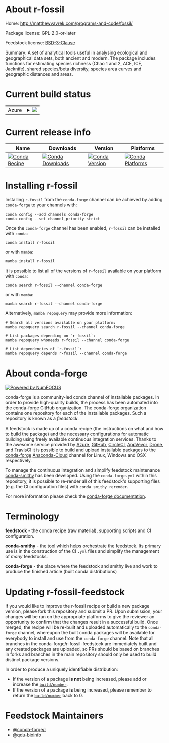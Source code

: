 About r-fossil
==============

Home: http://matthewvavrek.com/programs-and-code/fossil/

Package license: GPL-2.0-or-later

Feedstock license: [BSD-3-Clause](https://github.com/conda-forge/r-fossil-feedstock/blob/main/LICENSE.txt)

Summary: A set of analytical tools useful in analysing ecological and geographical data sets, both ancient and modern. The package includes functions for estimating species richness (Chao 1 and 2, ACE, ICE, Jacknife), shared species/beta diversity, species area curves and geographic distances and areas.

Current build status
====================


<table>
    
  <tr>
    <td>Azure</td>
    <td>
      <details>
        <summary>
          <a href="https://dev.azure.com/conda-forge/feedstock-builds/_build/latest?definitionId=14539&branchName=main">
            <img src="https://dev.azure.com/conda-forge/feedstock-builds/_apis/build/status/r-fossil-feedstock?branchName=main">
          </a>
        </summary>
        <table>
          <thead><tr><th>Variant</th><th>Status</th></tr></thead>
          <tbody><tr>
              <td>linux_64_r_base4.1</td>
              <td>
                <a href="https://dev.azure.com/conda-forge/feedstock-builds/_build/latest?definitionId=14539&branchName=main">
                  <img src="https://dev.azure.com/conda-forge/feedstock-builds/_apis/build/status/r-fossil-feedstock?branchName=main&jobName=linux&configuration=linux_64_r_base4.1" alt="variant">
                </a>
              </td>
            </tr><tr>
              <td>linux_64_r_base4.2</td>
              <td>
                <a href="https://dev.azure.com/conda-forge/feedstock-builds/_build/latest?definitionId=14539&branchName=main">
                  <img src="https://dev.azure.com/conda-forge/feedstock-builds/_apis/build/status/r-fossil-feedstock?branchName=main&jobName=linux&configuration=linux_64_r_base4.2" alt="variant">
                </a>
              </td>
            </tr><tr>
              <td>osx_64_r_base4.1</td>
              <td>
                <a href="https://dev.azure.com/conda-forge/feedstock-builds/_build/latest?definitionId=14539&branchName=main">
                  <img src="https://dev.azure.com/conda-forge/feedstock-builds/_apis/build/status/r-fossil-feedstock?branchName=main&jobName=osx&configuration=osx_64_r_base4.1" alt="variant">
                </a>
              </td>
            </tr><tr>
              <td>osx_64_r_base4.2</td>
              <td>
                <a href="https://dev.azure.com/conda-forge/feedstock-builds/_build/latest?definitionId=14539&branchName=main">
                  <img src="https://dev.azure.com/conda-forge/feedstock-builds/_apis/build/status/r-fossil-feedstock?branchName=main&jobName=osx&configuration=osx_64_r_base4.2" alt="variant">
                </a>
              </td>
            </tr><tr>
              <td>win_64</td>
              <td>
                <a href="https://dev.azure.com/conda-forge/feedstock-builds/_build/latest?definitionId=14539&branchName=main">
                  <img src="https://dev.azure.com/conda-forge/feedstock-builds/_apis/build/status/r-fossil-feedstock?branchName=main&jobName=win&configuration=win_64_" alt="variant">
                </a>
              </td>
            </tr>
          </tbody>
        </table>
      </details>
    </td>
  </tr>
</table>

Current release info
====================

| Name | Downloads | Version | Platforms |
| --- | --- | --- | --- |
| [![Conda Recipe](https://img.shields.io/badge/recipe-r--fossil-green.svg)](https://anaconda.org/conda-forge/r-fossil) | [![Conda Downloads](https://img.shields.io/conda/dn/conda-forge/r-fossil.svg)](https://anaconda.org/conda-forge/r-fossil) | [![Conda Version](https://img.shields.io/conda/vn/conda-forge/r-fossil.svg)](https://anaconda.org/conda-forge/r-fossil) | [![Conda Platforms](https://img.shields.io/conda/pn/conda-forge/r-fossil.svg)](https://anaconda.org/conda-forge/r-fossil) |

Installing r-fossil
===================

Installing `r-fossil` from the `conda-forge` channel can be achieved by adding `conda-forge` to your channels with:

```
conda config --add channels conda-forge
conda config --set channel_priority strict
```

Once the `conda-forge` channel has been enabled, `r-fossil` can be installed with `conda`:

```
conda install r-fossil
```

or with `mamba`:

```
mamba install r-fossil
```

It is possible to list all of the versions of `r-fossil` available on your platform with `conda`:

```
conda search r-fossil --channel conda-forge
```

or with `mamba`:

```
mamba search r-fossil --channel conda-forge
```

Alternatively, `mamba repoquery` may provide more information:

```
# Search all versions available on your platform:
mamba repoquery search r-fossil --channel conda-forge

# List packages depending on `r-fossil`:
mamba repoquery whoneeds r-fossil --channel conda-forge

# List dependencies of `r-fossil`:
mamba repoquery depends r-fossil --channel conda-forge
```


About conda-forge
=================

[![Powered by
NumFOCUS](https://img.shields.io/badge/powered%20by-NumFOCUS-orange.svg?style=flat&colorA=E1523D&colorB=007D8A)](https://numfocus.org)

conda-forge is a community-led conda channel of installable packages.
In order to provide high-quality builds, the process has been automated into the
conda-forge GitHub organization. The conda-forge organization contains one repository
for each of the installable packages. Such a repository is known as a *feedstock*.

A feedstock is made up of a conda recipe (the instructions on what and how to build
the package) and the necessary configurations for automatic building using freely
available continuous integration services. Thanks to the awesome service provided by
[Azure](https://azure.microsoft.com/en-us/services/devops/), [GitHub](https://github.com/),
[CircleCI](https://circleci.com/), [AppVeyor](https://www.appveyor.com/),
[Drone](https://cloud.drone.io/welcome), and [TravisCI](https://travis-ci.com/)
it is possible to build and upload installable packages to the
[conda-forge](https://anaconda.org/conda-forge) [Anaconda-Cloud](https://anaconda.org/)
channel for Linux, Windows and OSX respectively.

To manage the continuous integration and simplify feedstock maintenance
[conda-smithy](https://github.com/conda-forge/conda-smithy) has been developed.
Using the ``conda-forge.yml`` within this repository, it is possible to re-render all of
this feedstock's supporting files (e.g. the CI configuration files) with ``conda smithy rerender``.

For more information please check the [conda-forge documentation](https://conda-forge.org/docs/).

Terminology
===========

**feedstock** - the conda recipe (raw material), supporting scripts and CI configuration.

**conda-smithy** - the tool which helps orchestrate the feedstock.
                   Its primary use is in the construction of the CI ``.yml`` files
                   and simplify the management of *many* feedstocks.

**conda-forge** - the place where the feedstock and smithy live and work to
                  produce the finished article (built conda distributions)


Updating r-fossil-feedstock
===========================

If you would like to improve the r-fossil recipe or build a new
package version, please fork this repository and submit a PR. Upon submission,
your changes will be run on the appropriate platforms to give the reviewer an
opportunity to confirm that the changes result in a successful build. Once
merged, the recipe will be re-built and uploaded automatically to the
`conda-forge` channel, whereupon the built conda packages will be available for
everybody to install and use from the `conda-forge` channel.
Note that all branches in the conda-forge/r-fossil-feedstock are
immediately built and any created packages are uploaded, so PRs should be based
on branches in forks and branches in the main repository should only be used to
build distinct package versions.

In order to produce a uniquely identifiable distribution:
 * If the version of a package **is not** being increased, please add or increase
   the [``build/number``](https://docs.conda.io/projects/conda-build/en/latest/resources/define-metadata.html#build-number-and-string).
 * If the version of a package **is** being increased, please remember to return
   the [``build/number``](https://docs.conda.io/projects/conda-build/en/latest/resources/define-metadata.html#build-number-and-string)
   back to 0.

Feedstock Maintainers
=====================

* [@conda-forge/r](https://github.com/conda-forge/r/)
* [@qdu-bioinfo](https://github.com/qdu-bioinfo/)


